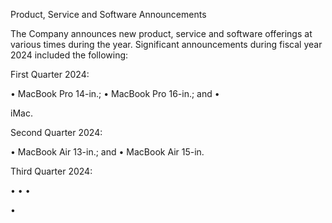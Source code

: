 Product, Service and Software Announcements

The  Company  announces  new  product,  service  and  software  offerings  at  various  times  during  the  year.  Significant
announcements during fiscal year 2024 included the following:

First Quarter 2024:

• MacBook Pro 14-in.;
• MacBook Pro 16-in.; and
•

iMac.

Second Quarter 2024:

• MacBook Air 13-in.; and
• MacBook Air 15-in.

Third Quarter 2024:

•
•
•

•